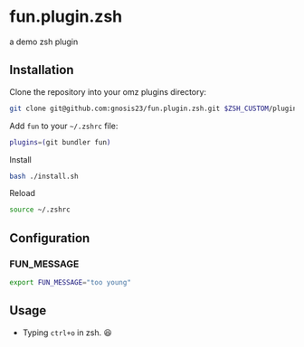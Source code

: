 # fun.plugin.zsh

a demo zsh plugin

## Installation

Clone the repository into your omz plugins directory:

```bash
git clone git@github.com:gnosis23/fun.plugin.zsh.git $ZSH_CUSTOM/plugins/fun
```

Add `fun` to your `~/.zshrc` file:

```bash
plugins=(git bundler fun)
```

Install

```bash
bash ./install.sh
```

Reload

```bash
source ~/.zshrc
```

## Configuration

### FUN_MESSAGE
```bash
export FUN_MESSAGE="too young"
```

## Usage

- Typing `ctrl+o` in zsh. 😆
